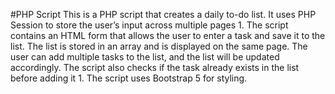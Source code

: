 #PHP Script
This is a PHP script that creates a daily to-do list. It uses PHP Session to store the user’s input across multiple pages 1. The script contains an HTML form that allows the user to enter a task and save it to the list. The list is stored in an array and is displayed on the same page. The user can add multiple tasks to the list, and the list will be updated accordingly. The script also checks if the task already exists in the list before adding it 1. The script uses Bootstrap 5 for styling. 
